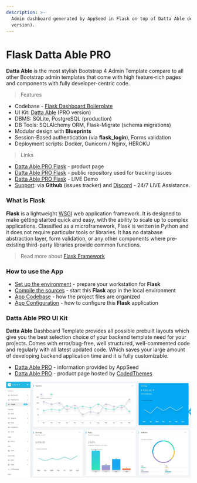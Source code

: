 ```yaml
---
description: >-
  Admin dashboard generated by AppSeed in Flask on top of Datta Able design (PRO
  version).
---
```


# Flask Datta Able PRO

**Datta Able** is the most stylish Bootstrap 4 Admin Template compare to all other Bootstrap admin templates that come with high feature-rich pages and components with fully developer-centric code.

> Features

* Codebase - [Flask Dashboard Boilerplate](../../boilerplate-code/flask-dashboard.md)
* UI Kit: [Datta Able](../../content/bootstrap-template/datta-able-pro.md) \(PRO version\) 
* DBMS: SQLite, PostgreSQL \(production\)
* DB Tools: SQLAlchemy ORM, Flask-Migrate \(schema migrations\)
* Modular design with **Blueprints**
* Session-Based authentication \(via **flask\_login**\), Forms validation
* Deployment scripts: Docker, Gunicorn / Nginx, HEROKU 

> Links

* [Datta Able PRO Flask](https://appseed.us/admin-dashboards/flask-dashboard-dattaable-pro) - product page
* [Datta Able PRO Flask](https://github.com/app-generator/flask-dashboard-dattaable-pro) - public repository used for tracking issues
* [Datta Able PRO Flask](https://flask-datta-able-pro.appseed-srv1.com/) - LIVE Demo
* [Support](https://appseed.us/support):  via **Github** \(issues tracker\) and [Discord](https://discord.gg/fZC6hup) - 24/7 LIVE Assistance. 

### 

### What is Flask

**Flask** is a lightweight [WSGI](../../content/what-is/wsgi.md) web application framework. It is designed to make getting started quick and easy, with the ability to scale up to complex applications. Classified as a microframework, Flask is written in Python and it does not require particular tools or libraries. It has no database abstraction layer, form validation, or any other components where pre-existing third-party libraries provide common functions.

> Read more about [Flask Framework](../../content/what-is/flask.md)



### How to use the App

* [Set up the environment](../../boilerplate-code/flask-dashboard.md#environment) - prepare your workstation for **Flask**
* [Compile the sources](../../boilerplate-code/flask-dashboard.md#build-the-app-1) - start this **Flask** app in the local environment
* [App Codebase](../../boilerplate-code/flask-dashboard.md#app-codebase) - how the project files are organized
* [App Configuration](../../boilerplate-code/flask-dashboard.md#app-configuration) - how to configure this **Flask** application



### Datta Able PRO UI Kit

**Datta Able** Dashboard Template provides all possible prebuilt layouts which give you the best selection choice of your backend template need for your projects. Comes with error/bug-free, well structured, well-commented code and regularly with all latest updated code. Which saves your large amount of developing backend application time and it is fully customizable.

* [Datta Able PRO](../../content/bootstrap-template/datta-able-pro.md) - information provided by AppSeed
* [Datta Able PRO](https://bit.ly/36XkKCk) - product page hosted by [CodedThemes](../../content/partners/codedthemes.md)

![Datta Able - Premium Dashboard Template](../../.gitbook/assets/docs-cover-datta-able-pro.jpg)

